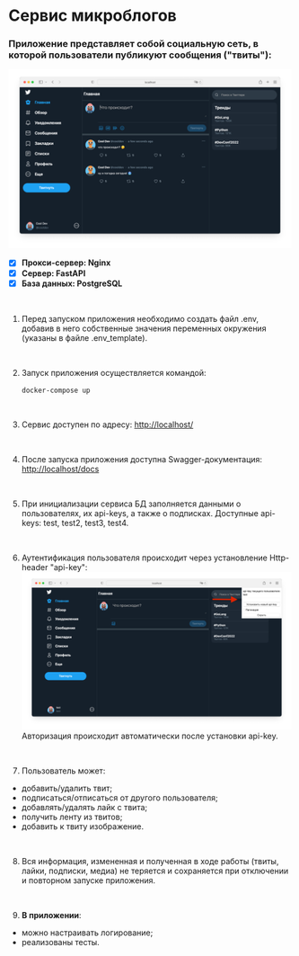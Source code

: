# Сервис микроблогов

### Приложение представляет собой социальную сеть, в которой пользователи публикуют сообщения ("твиты"):
![img.png](app/static/images/img.png)

- [x] **Прокси-сервер: Nginx**
- [x] **Сервер: FastAPI**
- [x] **База данных: PostgreSQL**

<br>


1. Перед запуском приложения необходимо создать файл .env, добавив в него 
собственные значения переменных окружения (указаны в файле .env_template).

<br>

2. Запуск приложения осуществляется командой:
   ```
   docker-compose up
   ```
<br>

3. Сервис доступен по адресу: <http://localhost/>

<br>

4. После запуска приложения доступна Swagger-документация:
<http://localhost/docs>

<br>

5. При инициализации сервиса БД заполняется данными о пользователях, их api-keys, 
а также о подписках. Доступные api-keys: test, test2, test3, test4.

<br>

6. Аутентификация пользователя происходит через установление Http-header "api-key":
![image.WH9ZC2.png](app/static/images/image.WH9ZC2.png)
Авторизация происходит автоматически после установки api-key.

<br>

7. Пользователь может:
- добавить/удалить твит;
- подписаться/отписаться от другого пользователя;
- добавлять/удалять лайк с твита;
- получить ленту из твитов;
- добавить к твиту изображение.

<br>

8. Вся информация, измененная и полученная в ходе работы (твиты, лайки, подписки, медиа) 
не теряется и сохраняется при отключении и повторном запуске приложения.

<br>

9. **В приложении**:
- можно настраивать логирование;
- реализованы тесты.
